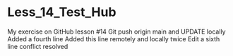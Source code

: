 # Less_14_Test_Hub
My exercise on GitHub lesson #14 
Git push origin main and UPDATE locally
Added a fourth line
Added this line remotely and locally twice
Edit a sixth line conflict resolved
